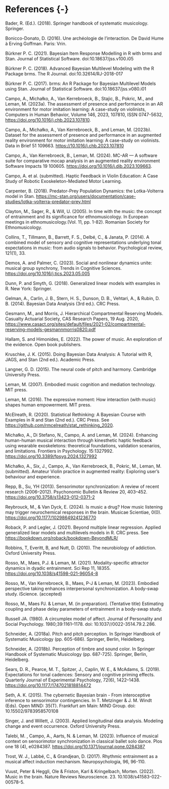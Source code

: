 # References {-}

<!-- ## chapTheory References -->

<!-- Reybrouck and Van Dyck (2024), -->
<!-- Leman (2007, 2016), -->
<!-- Bader (2018), -->
<!-- Bonicco-Donato (2016), -->
<!-- Langner (2015), -->
<!-- Schneider (2018a, b), -->
<!-- Collins et al. (2014), -->
<!-- Sears et al. (2018), -->
<!-- Godøy and Leman (2010), -->
<!-- Clayton et al. (2005), -->
<!-- Trost et al. (2017), -->
<!-- Robbins et al. (2010) -->

<!-- ## chapModelling References -->
<!-- Buerckner (2018), -->
<!-- Buerckner (2017, 2018, 2021), -->
<!-- Rosso et al. (2023) -->
<!-- McElreath (2020) -->

<!-- ## chapListener References -->
<!-- Jacobs et al. (in preparation) -->

<!-- ## chapDancer References -->
<!-- Tabeli et al. (2023), -->
<!-- McElreath (2020) -->

<!-- ## chapViolinist References -->
<!-- Campo et al. (2023a, 2023b, 2024) -->


<!-- ## chapTappers References -->
<!-- (Demos & Palmer, 2023) -->
<!-- (e.g. Heggli et al., 2019) Kuramoto models -->
<!-- (see Repp and Su (2012) for a review of finger tapping and anticipation -->
<!-- (e.g. McElreath, 2020, Gelman et al., 2013) -->
<!-- , see a number of blogs listed at the end of this chapter -->
<!-- (Rosso et al., 2021, 2023) -->


Bader, R. (Ed.). (2018). Springer handbook of systematic musicology. Springer.

Bonicco-Donato, D. (2016). Une archéologie de l’interaction. De David Hume à Erving Goffman. Paris: Vrin.

Bürkner P. C. (2021). Bayesian Item Response Modelling in R with brms and Stan. Journal of Statistical Software. doi:10.18637/jss.v100.i05

Bürkner P. C. (2018). Advanced Bayesian Multilevel Modeling with the R Package brms. The R Journal. doi:10.32614/RJ-2018-017

Bürkner P. C. (2017). brms: An R Package for Bayesian Multilevel Models using Stan. Journal of Statistical Software. doi:10.18637/jss.v080.i01

Campo, A., Michałko, A., Van Kerrebroeck, B., Stajic, B., Pokric, M., and Leman, M. (2023a). The assessment of presence and performance in an AR environment for motor imitation learning: A case-study on violinists, Computers in Human Behavior, Volume 146, 2023, 107810, ISSN 0747-5632, https://doi.org/10.1016/j.chb.2023.107810.

Campo, A., Michałko, A., Van Kerrebroeck, B., and Leman, M. (2023b).
Dataset for the assessment of presence and performance in an augmented reality environment for motor imitation learning: A case-study on violinists. Data in Brief 51 109663.
https://10.1016/j.chb.2023.107810

Campo, A., Van Kerrebroeck, B., Leman, M. (2024).
MC-AR — A software suite for comparative mocap analysis in an augmented reality environment
Software Impacts 19 100605. https://doi.org/10.1016/j.dib.2023.109663.

Campo, A. et al. (submitted). Haptic Feedback in Violin Education: A Case Study of Robotic Exoskeleton-Mediated Motor Learning.

Carpenter, B. (2018). Predator-Prey Population Dynamics: 
the Lotka-Volterra model in Stan.
https://mc-stan.org/users/documentation/case-studies/lotka-volterra-predator-prey.html

Clayton, M., Sager, R., & Will, U. (2005). In time with the music: the concept of entrainment and its significance for ethnomusicology. In European meetings in ethnomusicology.(Vol. 11, pp. 1-82). Romanian Society for Ethnomusicology.


Collins, T., Tillmann, B., Barrett, F. S., Delbé, C., & Janata, P. (2014). A combined model of sensory and cognitive representations underlying tonal expectations in music: from audio signals to behavior. Psychological review, 121(1), 33.

Demos, A. and Palmer, C. (2023).
Social and nonlinear dynamics unite: musical group synchrony,
Trends in Cognitive Sciences. https://doi.org/10.1016/j.tics.2023.05.005

Dunn, P. and Smyth, G. (2018). Generalized linear models with examples in R. New York: Springer.

Gelman, A., Carlin, J. B., Stern, H. S., Dunson, D. B., Vehtari, A., & Rubin, D. B. (2014). Bayesian Data Analysis (3rd ed.). CRC Press.


Gesmann, M., and Morris, J. Hierarchical Compartmental Reserving Models. Casualty Actuarial Society, CAS Research Papers, 19 Aug. 2020, https://www.casact.org/sites/default/files/2021-02/compartmental-reserving-models-gesmannmorris0820.pdf


Hallam, S. and Himonides, E. (2022). The power of music. An exploration of the evidence. Open book publishers.

Kruschke, J. K. (2015). Doing Bayesian Data Analysis: A Tutorial with R, JAGS, and Stan (2nd ed.). Academic Press.



Langner, G. D. (2015). The neural code of pitch and harmony. Cambridge University Press.

Leman, M. (2007). Embodied music cognition and mediation technology. MIT press.

Leman, M. (2016). The expressive moment: How interaction (with music) shapes human empowerment. MIT press.


McElreath, R. (2020). Statistical Rethinking: A Bayesian Course with Examples in R and Stan (2nd ed.). CRC Press. See https://github.com/rmcelreath/stat_rethinking_2020.

Michałko, A., Di Stefano, N., Campo, A. and Leman, M. (2024). Enhancing human-human
musical interaction through kinesthetic haptic feedback using wearable exoskeletons: theoretical foundations, validation scenarios, and limitations. Frontiers in Psychology. 15:1327992. https://doi.org/10.3389/fpsyg.2024.1327992


Michałko, A., Six, J., Campo, A., Van Kerrebroeck, B., Pokric, M., Leman, M. (submitted). Amateur Violin practice in augmented reality: Exploring user’s behaviour and experience.

Repp, B., Su, YH (2013). Sensorimotor synchronization: A review of recent research (2006–2012). Psychonomic Bulletin & Review 20, 403–452. https://doi.org/10.3758/s13423-012-0371-2


Reybrouck, M., & Van Dyck, E. (2024). Is music a drug? How music listening may trigger neurochemical responses in the brain. Musicae Scientiae, 0(0). https://doi.org/10.1177/10298649241236770

Roback, P. and Legler, J. (2021). Beyond multiple linear regression. Applied generalized liear models and multilevels models in R. CRC press. See https://bookdown.org/roback/bookdown-BeyondMLR/

Robbins, T, Everitt, B, and Nutt, D. (2010). The neurobiology of addiction. Oxford University Press.

Rosso, M., Maes, P.J. & Leman, M. (2021). Modality-specific attractor dynamics in dyadic entrainment. Sci Rep 11, 18355. https://doi.org/10.1038/s41598-021-96054-8

Rosso, M., Van Kerrebroeck, B., Maes, P-J & Leman, M. (2023). Embodied perspective taking enhances interpersonal synchronization. A body-swap study. iScience. (accepted)

Rosso, M., Maes PJ. & Leman, M. (in preparation). (Tentative title) Estimating coupling and phase delay parameters of entrainment in a body-swap study.

Russell JA. (1980). A circumplex model of affect. Journal of Personality and Social Psychology. 1980;39:1161–1178. doi: 10.1037//0022-3514.79.2.286.

Schneider, A. (2018a). Pitch and pitch perception. In Springer Handbook of Systematic Musicology (pp. 605-686). Springer, Berlin, Heidelberg.

Schneider, A. (2018b). Perception of timbre and sound color. In Springer Handbook of Systematic Musicology (pp. 687-725). Springer, Berlin, Heidelberg.

Sears, D. R., Pearce, M. T., Spitzer, J., Caplin, W. E., & McAdams, S. (2019). Expectations for tonal cadences: Sensory and cognitive priming effects. Quarterly Journal of Experimental Psychology, 72(6), 1422–1438. https://doi.org/10.1177/1747021818814472


Seth, A. K. (2015). The cybernetic Bayesian brain - From interoceptive inference to sensorimotor contingencies.
In T. Metzinger & J. M. Windt (Eds). Open MIND: 35(T). Frankfurt am Main: MIND Group. doi: 10.15502/9783958570108


Singer, J. and Willett, J. (2003). Applied longitudinal data analysis. Modeling change and event occurrence. Oxford University Press.


Talebi, M. , Campo, A., Aarts, N. & Leman, M. (2023).
Influence of musical context on sensorimotor synchronization in classical ballet solo dance. Plos one 18 (4), e0284387.
https://doi.org/10.1371/journal.pone.0284387


Trost, W. J., Labbé, C., & Grandjean, D. (2017). Rhythmic entrainment as a musical affect induction mechanism. Neuropsychologia, 96, 96-110.


Vuust, Peter & Heggli, Ole & Friston, Karl & Kringelbach, Morten. (2022). Music in the brain. Nature Reviews Neuroscience. 23. 10.1038/s41583-022-00578-5. 


